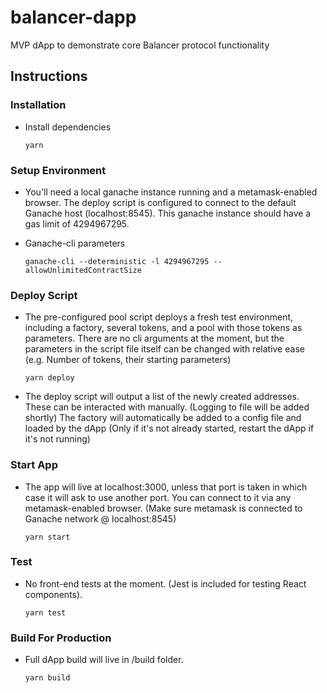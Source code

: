 # balancer-dapp
MVP dApp to demonstrate core Balancer protocol functionality

## Instructions

### Installation
- Install dependencies
    ```
    yarn
    ```
    
### Setup Environment
- You'll need a local ganache instance running and a metamask-enabled browser. The deploy script is configured to connect to the default Ganache host (localhost:8545). This ganache instance should have a gas limit of 4294967295.

- Ganache-cli parameters
  ```
  ganache-cli --deterministic -l 4294967295 --allowUnlimitedContractSize
  ```

### Deploy Script
- The pre-configured pool script deploys a fresh test environment, including a factory, several tokens, and a pool with those tokens as parameters. There are no cli arguments at the moment, but the parameters in the script file itself can be changed with relative ease (e.g. Number of tokens, their starting parameters)
    ```
    yarn deploy
    ```
   
- The deploy script will output a list of the newly created addresses. These can be interacted with manually. (Logging to file will be added shortly) The factory will automatically be added to a config file and loaded by the dApp (Only if it's not already started, restart the dApp if it's not running)


### Start App
- The app will live at localhost:3000, unless that port is taken in which case it will ask to use another port. You can connect to it via any metamask-enabled browser. (Make sure metamask is connected to Ganache network @ localhost:8545)
    ```
    yarn start
    ```

### Test
- No front-end tests at the moment. (Jest is included for testing React components).
    ```
    yarn test
    ```
    
### Build For Production
- Full dApp build will live in /build folder.
    ```
    yarn build
    ```
